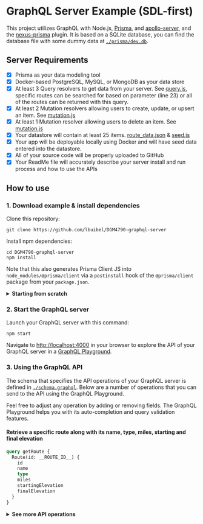 # GraphQL Server Example (SDL-first)

This project utilizes GraphQL with Node.js, [Prisma](https://github.com/prisma/prisma2/blob/master/docs/prisma-client-js/api.md), and [apollo-server](https://www.npmjs.com/package/apollo-server), and the [nexus-prisma](https://github.com/graphql-nexus/nexus-schema-plugin-prisma) plugin. It is based on a SQLite database, you can find the database file with some dummy data at [`./prisma/dev.db`](./prisma/dev.db).

## Server Requirements
- [x] Prisma as your data modeling tool
- [x] Docker-based PostgreSQL, MySQL, or MongoDB as your data store
- [x] At least 3 Query resolvers to get data from your server.  See [query.js](https://github.com/lbuibel/DGM4790-graphql-server/blob/master/src/query.js), specific routes can be searched for based on parameter (line 23) or all of the routes can be returned with this query.
- [x] At least 2 Mutation resolvers allowing users to create, update, or upsert an item. See [mutation.js](https://github.com/lbuibel/DGM4790-graphql-server/blob/master/src/mutation.js)
- [x] At least 1 Mutation resolver allowing users to delete an item. See [mutation.js](https://github.com/lbuibel/DGM4790-graphql-server/blob/master/src/mutation.js)
- [x] Your datastore will contain at least 25 items. [route_data.json](https://github.com/lbuibel/DGM4790-graphql-server/blob/master/prisma/seed_files/route_data.json) & [seed.js](https://github.com/lbuibel/DGM4790-graphql-server/blob/master/prisma/seed.js)
- [x] Your app will be deployable locally using Docker and will have seed data entered into the datastore.
- [x] All of your source code will be properly uploaded to GitHub
- [x] Your ReadMe file will accurately describe your server install and run process and how to use the APIs

## How to use

### 1. Download example & install dependencies

Clone this repository:

```
git clone https://github.com/lbuibel/DGM4790-graphql-server
```

Install npm dependencies:

```
cd DGM4790-graphql-server
npm install
```

Note that this also generates Prisma Client JS into `node_modules/@prisma/client` via a `postinstall` hook of the `@prisma/client` package from your `package.json`.

<Details><Summary><strong>Starting from scratch</strong></Summary>

*The scripts below can be found in [package.json](https://github.com/lbuibel/DGM4790-graphql-server/blob/master/package.json)

If you already have an exhisting Docker container running, and want to restart, run the `nuke` script.

```
npm run nuke
```

Create and migrate a new database by running the `generate` script:

```
npm nun createDB
```

Generate the Prisma Client code by running the `generate` npm script:

```
npm nun seed
```

Seed the database by running the `seed` npm script.  This loads 25 individual routes that can be found in [route_data.json](https://github.com/lbuibel/DGM4790-graphql-server/blob/master/prisma/seed_files/route_data.json).

- For how these routes are seeded see [seed.js](https://github.com/lbuibel/DGM4790-graphql-server/blob/master/prisma/seed.js)

```
npm nun generate
```
</Details>



### 2. Start the GraphQL server

Launch your GraphQL server with this command:

```
npm start
```

Navigate to [http://localhost:4000](http://localhost:4000) in your browser to explore the API of your GraphQL server in a [GraphQL Playground](https://github.com/prisma/graphql-playground).

### 3. Using the GraphQL API

The schema that specifies the API operations of your GraphQL server is defined in [`./schema.graphql`](./schema.graphql). Below are a number of operations that you can send to the API using the GraphQL Playground.

Feel free to adjust any operation by adding or removing fields. The GraphQL Playground helps you with its auto-completion and query validation features.

#### Retrieve a specific route along with its name, type, miles, starting and final elevation

```graphql
query getRoute {
  Route(id: __ROUTE_ID__) {
    id
    name
    type
    miles
    startingElevation
    finalElevation
  }
}
```

<Details><Summary><strong>See more API operations</strong></Summary>

#### Retrieve all routes

```graphql
query allRoutes {
  Routes {
    id
    name
    miles
  }
}
```

#### Creating a route

```graphql
mutation createRoute {
  createRoute(
    name: "Test Route",
    type: "paved",
    miles: 50
    startPoint: "40°25'56.6"N 111°44'55.3"W",
    endPoint: "40°25'51.8"N 111°36'49.6"W",
    startingElevation: 5070,
    finalElevation: 8060,
    iframeData: "https://www.google.com/maps/...
  ) 
  {
    name,
    id,
    createdAt,
  }
}
```

#### Update and exhisting route

```graphql
mutation updateRoute {
  updateRoute (
    id: __ROUTE_ID__,
    name: "Updated Route",
    type: "paved",
    miles: 50,
    startPoint: "home",
    endPoint: "work",
    startingElevation: 100,
    finalElevation: 200,
    iframeData: "updated iframe"
  ) 
  {
    name,
    id,
    createdAt,
    updatedAt,
  }
}
```

#### Delete and exhisting route

```graphql
mutation deleteRoute {
  deleteOneRoute (where: {
    id: __ROUTE_ID__
  }) {
  id,
  name,
  }
}
```

> **Note**: You need to replace the `__POST_ID__`-placeholder with an actual `id` from a `Post` item. You can find one e.g. using the `allRoutes`-query.

#### Search for posts with a specific title or content

```graphql
query filterRoutes {
  Routes(searchString: "Canyon") {
    id
    name
    miles
  }
}
```

</Details>

